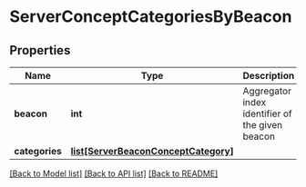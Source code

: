 # ServerConceptCategoriesByBeacon

## Properties
Name | Type | Description | Notes
------------ | ------------- | ------------- | -------------
**beacon** | **int** | Aggregator index identifier of the given beacon  | [optional] 
**categories** | [**list[ServerBeaconConceptCategory]**](ServerBeaconConceptCategory.md) |  | [optional] 

[[Back to Model list]](../README.md#documentation-for-models) [[Back to API list]](../README.md#documentation-for-api-endpoints) [[Back to README]](../README.md)


